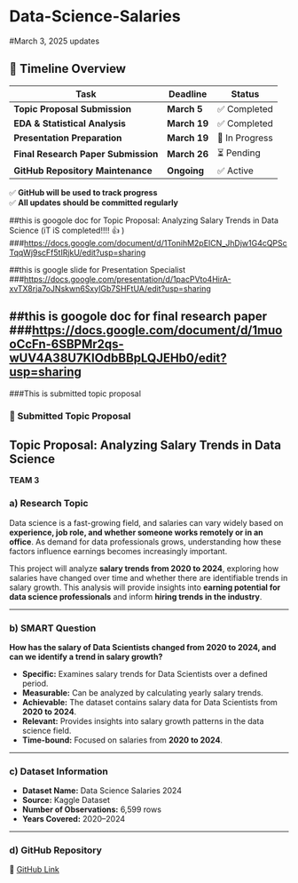 # Data-Science-Salaries
#March 3, 2025 updates

## 📌 Timeline Overview

| **Task** | **Deadline** | **Status** |
|----------|-------------|------------|
| **Topic Proposal Submission** | **March 5** | ✅ Completed |
| **EDA & Statistical Analysis** | **March 19** | ✅ Completed |
| **Presentation Preparation** | **March 19** | 🔄 In Progress |
| **Final Research Paper Submission** | **March 26** | ⏳ Pending |
| **GitHub Repository Maintenance** | **Ongoing** | ✅ Active |

✅ **GitHub will be used to track progress**  
✅ **All updates should be committed regularly**



##this is googole doc for Topic Proposal: Analyzing Salary Trends in Data Science (iT iS completed!!!! 👍 )
###https://docs.google.com/document/d/1TonihM2pEICN_JhDjw1G4cQPScTqqWj9scFf5tIRjkU/edit?usp=sharing




##this is google slide for Presentation Specialist
###https://docs.google.com/presentation/d/1pacPVto4HirA-xvTX8rja7oJNskwn6SxyIGb7SHFtUA/edit?usp=sharing


##this is googole doc for final research paper
###https://docs.google.com/document/d/1muooCcFn-6SBPMr2qs-wUV4A38U7KIOdbBBpLQJEHb0/edit?usp=sharing
--


###This is submitted topic proposal
### 📌 Submitted Topic Proposal

## **Topic Proposal: Analyzing Salary Trends in Data Science**  
**TEAM 3**  

### **a) Research Topic**  
Data science is a fast-growing field, and salaries can vary widely based on **experience, job role, and whether someone works remotely or in an office**. As demand for data professionals grows, understanding how these factors influence earnings becomes increasingly important.  

This project will analyze **salary trends from 2020 to 2024**, exploring how salaries have changed over time and whether there are identifiable trends in salary growth. This analysis will provide insights into **earning potential for data science professionals** and inform **hiring trends in the industry**.  

---  

### **b) SMART Question**  
**How has the salary of Data Scientists changed from 2020 to 2024, and can we identify a trend in salary growth?**  

- **Specific:** Examines salary trends for Data Scientists over a defined period.  
- **Measurable:** Can be analyzed by calculating yearly salary trends.  
- **Achievable:** The dataset contains salary data for Data Scientists from **2020 to 2024**.  
- **Relevant:** Provides insights into salary growth patterns in the data science field.  
- **Time-bound:** Focused on salaries from **2020 to 2024**.  

---  

### **c) Dataset Information**  
- **Dataset Name:** Data Science Salaries 2024  
- **Source:** Kaggle Dataset  
- **Number of Observations:** 6,599 rows  
- **Years Covered:** 2020–2024  

---  

### **d) GitHub Repository**  
🔗 [GitHub Link](https://github.com/sameerbatra1/Data-Science-Salaries)  




